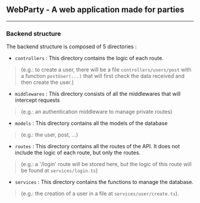 ## WebParty - A web application made for parties

---

### Backend structure

The backend structure is composed of 5 directories :
- `controllers` :
This directory contains the logic of each route.
> (e.g.: to create a user, there will be a file `controllers/users/post` with a function `postUser(...)` that will first check the data received and then create the user.)

- `middlewares` :
This directory consists of all the middlewares that will intercept requests
> (e.g.: an authentication middleware to manage private routes)

- `models` :
This directory contains all the models of the database 
> (e.g.: the user, post, ...)

- `routes` :
This directory contains all the routes of the API. 
It does not include the logic of each route, but only the routes.
> (e.g.: a '/login' route will be stored here, but the logic of this route will be found at `services/login.ts`)

- `services` :
This directory contains the functions to manage the database.
> (e.g.: the creation of a user in a file at `services/user/create.ts`).